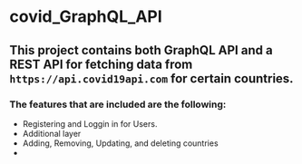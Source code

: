 # covid_GraphQL_API

## This project contains both GraphQL API and a REST API for fetching data from `https://api.covid19api.com` for certain countries.

### The features that are included are the following:
* Registering and Loggin in for Users.
* Additional layer
* Adding, Removing, Updating, and deleting countries
* 
